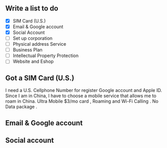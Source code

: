 ## Write a list to do

- [x] SIM Card (U.S.)
- [x] Email & Google account
- [x] Social Account
- [ ] Set up corporation
- [ ] Physical address Service
- [ ] Business Plan
- [ ] Intellectual Property Protection
- [ ] Website and Eshop

## Got a SIM Card (U.S.)

I need a U.S. Cellphone Number for register Google account and Apple ID.
Since I am in China, I have to choose a mobile service that allows me to roam in China.
Ultra Mobile $3/mo card , Roaming and Wi-Fi Calling . No Data package .

## Email & Google account


## Social account


